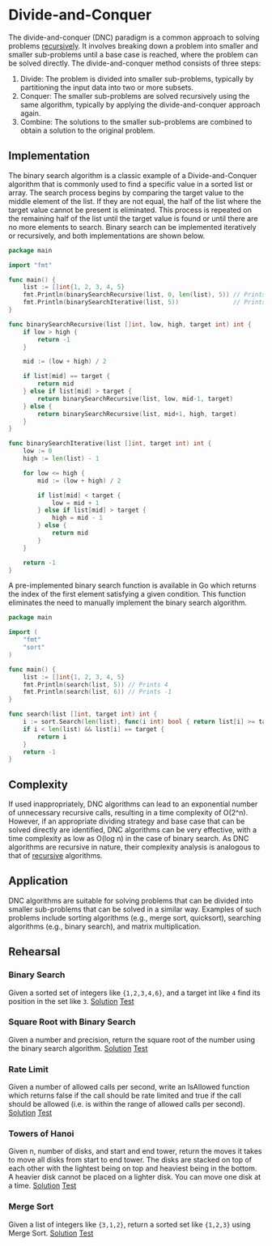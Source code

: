 # Divide-and-Conquer
The divide-and-conquer (DNC) paradigm is a common approach to solving problems [recursively](../recursion). It involves breaking down a problem into smaller and smaller sub-problems until a base case is reached, where the problem can be solved directly. The divide-and-conquer method consists of three steps:

1. Divide: The problem is divided into smaller sub-problems, typically by partitioning the input data into two or more subsets.
2. Conquer: The smaller sub-problems are solved recursively using the same algorithm, typically by applying the divide-and-conquer approach again.
3. Combine: The solutions to the smaller sub-problems are combined to obtain a solution to the original problem.

## Implementation

The binary search algorithm is a classic example of a Divide-and-Conquer algorithm that is commonly used to find a specific value in a sorted list or array. The search process begins by comparing the target value to the middle element of the list. If they are not equal, the half of the list where the target value cannot be present is eliminated. This process is repeated on the remaining half of the list until the target value is found or until there are no more elements to search. Binary search can be implemented iteratively or recursively, and both implementations are shown below.

```Go
package main

import "fmt"

func main() {
	list := []int{1, 2, 3, 4, 5}
	fmt.Println(binarySearchRecursive(list, 0, len(list), 5)) // Prints 4
	fmt.Println(binarySearchIterative(list, 5))               // Prints 4
}

func binarySearchRecursive(list []int, low, high, target int) int {
	if low > high {
		return -1
	}

	mid := (low + high) / 2

	if list[mid] == target {
		return mid
	} else if list[mid] > target {
		return binarySearchRecursive(list, low, mid-1, target)
	} else {
		return binarySearchRecursive(list, mid+1, high, target)
	}
}

func binarySearchIterative(list []int, target int) int {
	low := 0
	high := len(list) - 1

	for low <= high {
		mid := (low + high) / 2

		if list[mid] < target {
			low = mid + 1
		} else if list[mid] > target {
			high = mid - 1
		} else {
			return mid
		}
	}

	return -1
}
```

A pre-implemented binary search function is available in Go which returns the index of the first element satisfying a given condition. This function eliminates the need to manually implement the binary search algorithm.

```Go
package main

import (
	"fmt"
	"sort"
)

func main() {
	list := []int{1, 2, 3, 4, 5}
	fmt.Println(search(list, 5)) // Prints 4
	fmt.Println(search(list, 6)) // Prints -1
}

func search(list []int, target int) int {
	i := sort.Search(len(list), func(i int) bool { return list[i] >= target })
	if i < len(list) && list[i] == target {
		return i
	}
	return -1
}
```

## Complexity

If used inappropriately, DNC algorithms can lead to an exponential number of unnecessary recursive calls, resulting in a time complexity of O(2^n). However, if an appropriate dividing strategy and base case that can be solved directly are identified, DNC algorithms can be very effective, with a time complexity as low as O(log n) in the case of binary search. As DNC algorithms are recursive in nature, their complexity analysis is analogous to that of [recursive](../recursion) algorithms.

## Application

DNC algorithms are suitable for solving problems that can be divided into smaller sub-problems that can be solved in a similar way. Examples of such problems include sorting algorithms (e.g., merge sort, quicksort), searching algorithms (e.g., binary search), and matrix multiplication.

## Rehearsal

### Binary Search
Given a sorted set of integers like `{1,2,3,4,6}`, and a target int like `4` find its position in the set like `3`. [Solution](binary_search.go) [Test](binary_search_test.go)

### Square Root with Binary Search
Given a number and precision, return the square root of the number using the binary search algorithm. [Solution](square_root.go) [Test](square_root_test.go)

### Rate Limit
Given a number of allowed calls per second, write an IsAllowed function which returns false if the call should be rate limited and true if the call should be allowed (i.e. is within the range of allowed calls per second). [Solution](rate_limit.go) [Test](rate_limit_test.go)

### Towers of Hanoi
Given n, number of disks, and start and end tower, return the moves it takes to move all disks from start to end tower. The disks are stacked on top of each other with the lightest being on top and heaviest being in the bottom. A heavier disk cannot be placed on a lighter disk. You can move one disk at a time. [Solution](towers_of_hanoi.go) [Test](towers_of_hanoi_test.go)

### Merge Sort
Given a list of integers like `{3,1,2}`, return a sorted set like `{1,2,3}` using Merge Sort. [Solution](merge_sort.go) [Test](merge_sort_test.go)